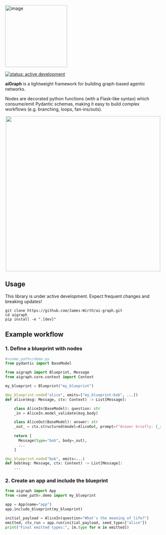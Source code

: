 <img width="200" alt="image" src="https://github.com/user-attachments/assets/43b3992e-ee0f-4c98-ada9-b2a3d287a969" />

[![status: active development](https://img.shields.io/badge/status-active--development-orange)]()

**aiGraph** is a lightweight framework for building graph-based agentic networks.

Nodes are decorated python functions (with a Flask-like syntax) which consume/emit Pydantic schemas, making it easy to build complex workflows (e.g. branching, loops, fan-ins/outs). 

<p align="center">
  <img src="https://github.com/user-attachments/assets/8dae2ebd-8742-44ec-858a-553067c6a6b8" width="500" />
</p>

## Usage

This library is under active development. 
Expect frequent changes and breaking updates!

```
git clone https://github.com/James-Wirth/ai-graph.git
cd aigraph
pip install -e ".[dev]"  
```

## Example workflow

### 1. Define a blueprint with nodes

```python
#<some_path>/demo.py
from pydantic import BaseModel

from aigraph import Blueprint, Message
from aigraph.core.context import Context

my_blueprint = Blueprint("my_blueprint")

@my_blueprint.node("alice", emits=["my_blueprint:bob", ...])
def alice(msg: Message, ctx: Context) -> List[Message]:

    class AliceIn(BaseModel): question: str
    _in = AliceIn.model_validate(msg.body)

    class AliceOut(BaseModel): answer: str
    _out_ = ctx.structured(model=AliceOut, prompt=f"Answer briefly: {_in.question}")
    
    return [
      Message(type="bob", body=_out),
      ...
    ]

@my_blueprint.node("bob", emits=...)
def bob(msg: Message, ctx: Context) -> List[Message]:
    ...
```

### 2. Create an app and include the blueprint


```python
from aigraph import App
from <some_path>.demo import my_blueprint

app = App(name="app")
app.include_blueprint(my_blueprint)

initial_payload = AliceIn(question="What's the meaning of life?")
emitted, ctx_run = app.run(initial_payload, seed_type=["alice"])
print("Final emitted types:", [m.type for m in emitted])
```
